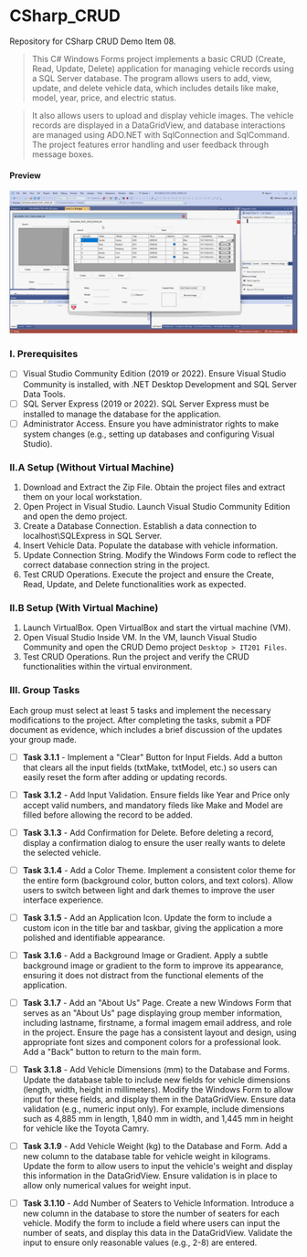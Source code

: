 # CSharp_CRUD
Repository for CSharp CRUD Demo Item 08.

> This C# Windows Forms project implements a basic CRUD (Create, Read, Update, Delete)
application for managing vehicle records using a SQL Server database. The program allows users to add, view,
update, and delete vehicle data, which includes details like make, model, year, price, and electric status.

> It also allows users to upload and display vehicle images. The vehicle records are displayed in a DataGridView, 
and database interactions are managed using ADO.NET with SqlConnection and SqlCommand. The project features error 
handling and user feedback through message boxes.

#### Preview
![CSHARP_CRUD_DEMO_08](./csharp_crud_demo_08.gif)

### I. Prerequisites
- [ ] Visual Studio Community Edition (2019 or 2022). Ensure Visual Studio Community is installed, with .NET Desktop Development and SQL Server Data Tools.
- [ ] SQL Server Express (2019 or 2022). SQL Server Express must be installed to manage the database for the application.
- [ ] Administrator Access. Ensure you have administrator rights to make system changes (e.g., setting up databases and configuring Visual Studio).

### II.A Setup (Without Virtual Machine)
1. Download and Extract the Zip File. Obtain the project files and extract them on your local workstation.
2. Open Project in Visual Studio. Launch Visual Studio Community Edition and open the demo project.
3. Create a Database Connection. Establish a data connection to localhost\SQLExpress in SQL Server.
4. Insert Vehicle Data. Populate the database with vehicle information.
5. Update Connection String. Modify the Windows Form code to reflect the correct database connection string in the project.
6. Test CRUD Operations. Execute the project and ensure the Create, Read, Update, and Delete functionalities work as expected.

### II.B Setup (With Virtual Machine)
1. Launch VirtualBox. Open VirtualBox and start the virtual machine (VM).
2. Open Visual Studio Inside VM. In the VM, launch Visual Studio Community and open the CRUD Demo project ```Desktop > IT201 Files```.
3. Test CRUD Operations. Run the project and verify the CRUD functionalities within the virtual environment.

### III. Group Tasks
Each group must select at least 5 tasks and implement the necessary modifications to the project. After completing
the tasks, submit a PDF document as evidence, which includes a brief discussion of the updates your group made.

- [ ] **Task 3.1.1** - Implement a "Clear" Button for Input Fields. Add a button that clears all the input fields (txtMake, txtModel, etc.) 
so users can easily reset the form after adding or updating records.

- [ ] **Task 3.1.2** - Add Input Validation. Ensure fields like Year and Price only accept valid numbers, and mandatory fileds like Make and Model
are filled before allowing the record to be added.

- [ ] **Task 3.1.3** - Add Confirmation for Delete. Before deleting a record, display a confirmation dialog to ensure the user really wants to delete
the selected vehicle.

- [ ] **Task 3.1.4** - Add a Color Theme. Implement a consistent color theme for the entire form (background color, button colors, and text colors).
Allow users to switch between light and dark themes to improve the user interface experience.

- [ ] **Task 3.1.5** - Add an Application Icon. Update the form to include a custom icon in the title bar and taskbar, giving the application a more
polished and identifiable appearance.

- [ ] **Task 3.1.6** - Add a Background Image or Gradient. Apply a subtle background image or gradient to the form to improve its appearance, ensuring 
it does not distract from the functional elements of the application.

- [ ] **Task 3.1.7** - Add an "About Us" Page. Create a new Windows Form that serves as an "About Us" page displaying group member information, including 
lastname, firstname, a formal imagem email address, and role in the project. Ensure the page has a consistent layout and design, using
appropriate font sizes and component colors for a professional look. Add a "Back" button to return to the main form.

- [ ] **Task 3.1.8** - Add Vehicle Dimensions (mm) to the Database and Forms. Update the database table to include new fields for vehicle dimensions (length, width, height in millimeters).
Modify the Windows Form to allow input for these fields, and display them in the DataGridView. Ensure data validation (e.g., numeric input only).
For example, include dimensions such as 4,885 mm in length, 1,840 mm in width, and 1,445 mm in height for vehicle like the Toyota Camry.

- [ ] **Task 3.1.9** - Add Vehicle Weight (kg) to the Database and Form. Add a new column to the database table for vehicle weight in kilograms. Update the form to allow users to input the 
vehicle's weight and display this information in the DataGridView. Ensure validation is in place to allow only numerical values for weight input.

- [ ] **Task 3.1.10** - Add Number of Seaters to Vehicle Information. Introduce a new column in the database to store the number of seaters for each vehicle.
Modify the form to include a field where users can input the number of seats, and display this data in the DataGridView. Validate the input to ensure only reasonable
values (e.g., 2-8) are entered.





